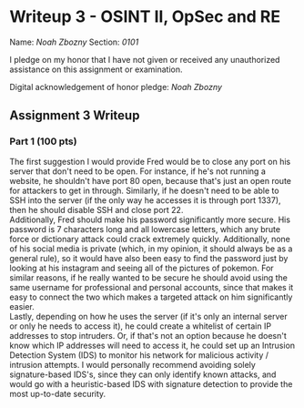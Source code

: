 Writeup 3 - OSINT II, OpSec and RE
======

Name: *Noah Zbozny*
Section: *0101*

I pledge on my honor that I have not given or received any unauthorized assistance on this assignment or examination.

Digital acknowledgement of honor pledge: *Noah Zbozny*

## Assignment 3 Writeup

### Part 1 (100 pts)
The first suggestion I would provide Fred would be to close any port on his server that don't need to be open. For instance, if he's not running a website, he shouldn't have port 80 open, because that's just an open route for attackers to get in through. Similarly, if he doesn't need to be able to SSH into the server (if the only way he accesses it is through port 1337), then he should disable SSH and close port 22.\
Additionally, Fred should make his password significantly more secure. His password is 7 characters long and all lowercase letters, which any brute force or dictionary attack could crack extremely quickly. Additionally, none of his social media is private (which, in my opinion, it should always be as a general rule), so it would have also been easy to find the password just by looking at his instagram and seeing all of the pictures of pokemon. For similar reasons, if he really wanted to be secure he should avoid using the same username for professional and personal accounts, since that makes it easy to connect the two which makes a targeted attack on him significantly easier.\
Lastly, depending on how he uses the server (if it's only an internal server or only he needs to access it), he could create a whitelist of certain IP addresses to stop intruders. Or, if that's not an option because he doesn't know which IP addresses will need to access it, he could set up an Intrusion Detection System (IDS) to monitor his network for malicious activity / intrusion attempts. I would personally recommend avoiding solely signature-based IDS's, since they can only identify known attacks, and would go with a heuristic-based IDS with signature detection to provide the most up-to-date security.
